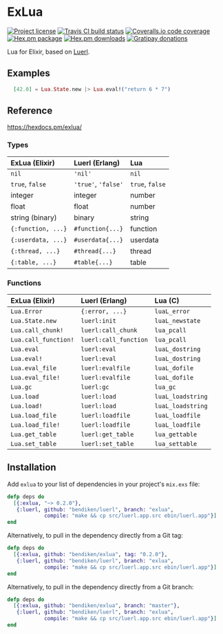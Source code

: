 ExLua
=====

[![Project license](https://img.shields.io/badge/license-Public%20Domain-blue.svg)](https://unlicense.org/)
[![Travis CI build status](https://img.shields.io/travis/bendiken/exlua/master.svg)](https://travis-ci.org/bendiken/exlua)
[![Coveralls.io code coverage](https://img.shields.io/coveralls/bendiken/exlua/master.svg)](https://coveralls.io/github/bendiken/exlua)
[![Hex.pm package](https://img.shields.io/hexpm/v/exlua.svg)](https://hex.pm/packages/exlua)
[![Hex.pm downloads](https://img.shields.io/hexpm/dt/exlua.svg)](https://hex.pm/packages/exlua)
[![Gratipay donations](https://img.shields.io/gratipay/user/bendiken.svg)](https://gratipay.com/~bendiken/)

Lua for Elixir, based on [Luerl](https://github.com/rvirding/luerl).

Examples
--------

```elixir
  [42.0] = Lua.State.new |> Lua.eval!("return 6 * 7")
```

Reference
---------

https://hexdocs.pm/exlua/

### Types

| ExLua (Elixir)        | Luerl (Erlang)        | Lua                   |
| :-------------------- | :-------------------- | :-------------------- |
| `nil`                 | `'nil'`               | `nil`                 |
| `true`, `false`       | `'true'`, `'false'`   | `true`, `false`       |
| integer               | integer               | number                |
| float                 | float                 | number                |
| string (binary)       | binary                | string                |
| `{:function, ...}`    | `#function{...}`      | function              |
| `{:userdata, ...}`    | `#userdata{...}`      | userdata              |
| `{:thread, ...}`      | `#thread{...}`        | thread                |
| `{:table, ...}`       | `#table{...}`         | table                 |

### Functions

| ExLua (Elixir)        | Luerl (Erlang)        | Lua (C)               |
| :-------------------- | :-------------------- | :-------------------- |
| `Lua.Error`           | `{:error, ...}`       | `luaL_error`          |
| `Lua.State.new`       | `luerl:init`          | `luaL_newstate`       |
| `Lua.call_chunk!`     | `luerl:call_chunk`    | `lua_pcall`           |
| `Lua.call_function!`  | `luerl:call_function` | `lua_pcall`           |
| `Lua.eval`            | `luerl:eval`          | `luaL_dostring`       |
| `Lua.eval!`           | `luerl:eval`          | `luaL_dostring`       |
| `Lua.eval_file`       | `luerl:evalfile`      | `luaL_dofile`         |
| `Lua.eval_file!`      | `luerl:evalfile`      | `luaL_dofile`         |
| `Lua.gc`              | `luerl:gc`            | `lua_gc`              |
| `Lua.load`            | `luerl:load`          | `luaL_loadstring`     |
| `Lua.load!`           | `luerl:load`          | `luaL_loadstring`     |
| `Lua.load_file`       | `luerl:loadfile`      | `luaL_loadfile`       |
| `Lua.load_file!`      | `luerl:loadfile`      | `luaL_loadfile`       |
| `Lua.get_table`       | `luerl:get_table`     | `lua_gettable`        |
| `Lua.set_table`       | `luerl:set_table`     | `lua_settable`        |


Installation
------------

Add `exlua` to your list of dependencies in your project's `mix.exs` file:

```elixir
defp deps do
  [{:exlua, "~> 0.2.0"},
   {:luerl, github: "bendiken/luerl", branch: "exlua",
            compile: "make && cp src/luerl.app.src ebin/luerl.app"}]
end
```

Alternatively, to pull in the dependency directly from a Git tag:

```elixir
defp deps do
  [{:exlua, github: "bendiken/exlua", tag: "0.2.0"},
   {:luerl, github: "bendiken/luerl", branch: "exlua",
            compile: "make && cp src/luerl.app.src ebin/luerl.app"}]
end
```

Alternatively, to pull in the dependency directly from a Git branch:

```elixir
defp deps do
  [{:exlua, github: "bendiken/exlua", branch: "master"},
   {:luerl, github: "bendiken/luerl", branch: "exlua",
            compile: "make && cp src/luerl.app.src ebin/luerl.app"}]
end
```
